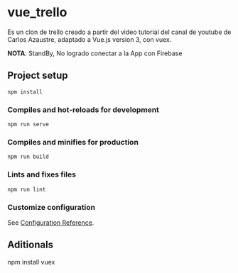 # vue_trello
Es un clon de trello creado a partir del video tutorial del canal de youtube de Carlos Azaustre, adaptado a Vue.js version 3, con vuex.

**NOTA**: StandBy, No logrado conectar a la App con Firebase

## Project setup
```
npm install
```

### Compiles and hot-reloads for development
```
npm run serve
```

### Compiles and minifies for production
```
npm run build
```

### Lints and fixes files
```
npm run lint
```

### Customize configuration
See [Configuration Reference](https://cli.vuejs.org/config/).

## Aditionals
npm install vuex
